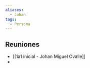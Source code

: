 ```yaml
---
aliases:
  - Johan
tags:
  - Persona
---
```

## Reuniones
- [[1a1 inicial - Johan Miguel Ovalle]] 
- 
